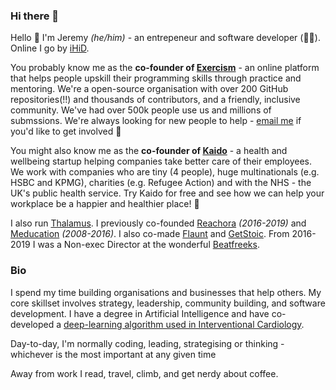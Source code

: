 ### Hi there 👋

Hello 👋 I'm Jeremy _(he/him)_ - an entrepeneur and software developer (👨‍💻). Online I go by [iHiD](https://twitter.com/iHiD).

You probably know me as the **co-founder of [Exercism](https://exercism.io)** - an online platform that helps people upskill their programming skills through practice and mentoring. We're a open-source organisation with over 200 GitHub repositories(!!) and thousands of contributors, and a friendly, inclusive community. We've had over 500k people use us and millions of submssions. We're always looking for new people to help - [email me](hello@exercism.io) if you'd like to get involved 🙂

You might also know me as the **co-founder of [Kaido](https://kaido.org)** - a health and wellbeing startup helping companies take better care of their employees. We work with companies who are tiny (4 people), huge multinationals (e.g. HSBC and KPMG), charities (e.g. Refugee Action) and with the NHS - the UK's public health service. Try Kaido for free and see how we can help your workplace be a happier and healthier place! 🙂

I also run [Thalamus](https://thalamus.ai). I previously co-founded [Reachora](https://rutherfordmedicine.com) _(2016-2019)_ and [Meducation](https://meducation.net) _(2008-2016)_. I also co-made [Flaunt](https://flauntreport.com) and [GetStoic](https://getstoic.com). From 2016-2019 I was a Non-exec Director at the wonderful [Beatfreeks](https://beatfreeks.com/).

### Bio

I spend my time building organisations and businesses that help others. My core skillset involves strategy, leadership, community building, and software development. I have a degree in Artificial Intelligence and have co-developed a [deep-learning algorithm used in Interventional Cardiology](https://patentscope2.wipo.int/search/en/detail.jsf?docId=WO2019122919&tab=PCTBIBLIO). 

Day-to-day, I'm normally coding, leading, strategising or thinking - whichever is the most important at any given time

Away from work I read, travel, climb, and get nerdy about coffee.
